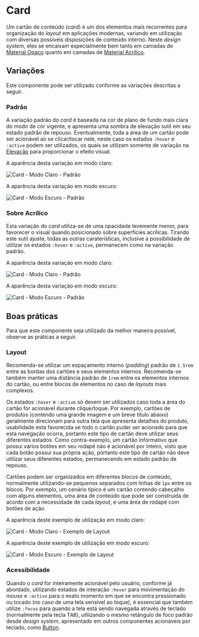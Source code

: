 # Card

Um cartão de conteúdo (_card_) é um dos elementos mais recorrentes para organização do _layout_ em aplicações modernas, variando em utilização com diversas possíveis disposições de conteúdo interno. Neste _design system_, eles se encaixam especialmente bem tanto em camadas de [Material Opaco](../guia-visual/camadas-e-materiais.html#opaco) quanto em camadas de [Material Acrílico](../guia-visual/camadas-e-materiais.html#acrilico).

## Variações

Este componente pode ser utilizado conforme as variações descritas a seguir.

### Padrão

A variação padrão do _card_ é baseada na cor de plano de fundo mais clara do modo de cor vigente, e apresenta uma sombra de elevação sutil em seu estado padrão de repouso. Eventualmente, toda a área de um cartão pode ser acionável ao se clicar/tocar nele, neste caso os estados `:hover` e `:active` podem ser utilizados, os quais se utilizam somente de variação na [Elevação](../guia-visual/elevacao.md) para proporcionar o efeito visual.

A aparência desta variação em modo claro:

![Card - Modo Claro - Padrão](~@source/assets/images/component-card-light-standard.png)

A aparência desta variação em modo escuro:

![Card - Modo Escuro - Padrão](~@source/assets/images/component-card-dark-standard.png)

### Sobre Acrílico

Esta variação do _card_ utiliza-se de uma opacidade levemente menor, para favorecer o visual quando posicionado sobre superfícies acrílicas. Tirando este sutil ajuste, todas as outras caraterísticas, inclusive a possibilidade de utilizar os estados `:hover` e `:active`, permanecem como na variação padrão.

A aparência desta variação em modo claro:

![Card - Modo Claro - Padrão](~@source/assets/images/component-card-light-onacrylic.png)

A aparência desta variação em modo escuro:

![Card - Modo Escuro - Padrão](~@source/assets/images/component-card-dark-onacrylic.png)

## Boas práticas

Para que este componente seja utilizado da melhor maneira possível, observe as práticas a seguir.

### Layout

Recomenda-se utilizar um espaçamento interno (_padding_) padrão de `1.5rem` entre as bordas dos cartões e seus elementos internos. Recomenda-se também manter uma distância padrão de `1rem` entre os elementos internos do cartão, ou entre blocos de elementos no caso de _layouts_ mais complexos.

Os estados `:hover` e `:active` só devem ser utilizados caso toda a área do cartão for acionável durante clique/toque. Por exemplo, cartões de produtos (contendo uma grande imagem e um breve título abaixo) geralmente direcionam para outra tela que apresenta detalhes do produto, usabilidade esta favorecida se todo o cartão puder ser acionado para que esta navegação ocorra, portanto este tipo de cartão deve utilizar seus diferentes estados. Como contra-exemplo, um cartão informativo que possui vários botões em seu rodapé não é acionável por inteiro, visto que cada botão possui sua própria ação, portanto este tipo de cartão não deve utilizar seus diferentes estados, permanecendo em estado padrão de repouso.

Cartões podem ser organizados em diferentes blocos de conteúdo, normalmente utilizando-se pequenos separados com linhas de `1px` entre os blocos. Por exemplo, um cenário típico é um cartão contendo cabeçalho com alguns elementos, uma área de conteúdo que pode ser construída de acordo com a necessidade de cada _layout_, e uma área de rodapé com botões de ação.

A aparência deste exemplo de utilização em modo claro:

![Card - Modo Claro - Exemplo de Layout](~@source/assets/images/component-card-light-sample.png)

A aparência deste exemplo de utilização em modo escuro:

![Card - Modo Escuro - Exemplo de Layout](~@source/assets/images/component-card-dark-sample.png)

### Acessibilidade

Quando o _card_ for inteiramente acionável pelo usuário, conforme já abordado, utilizando estados de interação `:hover` para movimentação do _mouse_ e `:active` para o exato momento em que se encontra pressionado ou tocado (no caso de uma tela sensível ao toque), é essencial que também utilize `:focus` para quando a tela está sendo navegada através de teclado (normalmente pela tecla <kbd>TAB</kbd>), utilizando o mesmo retângulo de foco padrão desde _design system_, apresentado em outros componentes acionáveis por teclado, como [Button](./button.md).
